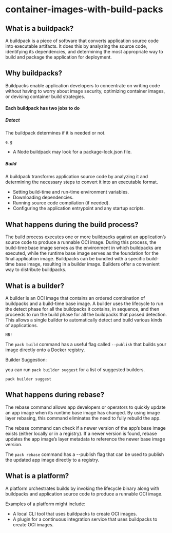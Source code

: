 # container-images-with-build-packs

## What is a buildpack?

A buildpack is a piece of software that converts application source code into executable artifacts. It does this by analyzing the source code, identifying its dependencies, and determining the most appropriate way to build and package the application for deployment.

## Why buildpacks?

Buildpacks enable application developers to concentrate on writing code without having to worry about image security, optimizing container images, or devising container build strategies.

#### Each buildpack has two jobs to do

##### Detect 

The buildpack determines if it is needed or not.

`e.g`
* A Node buildpack may look for a package-lock.json file.

##### Build 

A buildpack transforms application source code by analyzing it and determining the necessary steps to convert it into an executable format.

* Setting build-time and run-time environment variables.
* Downloading dependencies.
* Running source code compilation (if needed).
* Configuring the application entrypoint and any startup scripts.

## What happens during the build process?

The build process executes one or more buildpacks against an application’s source code to produce a runnable OCI image. During this process, the build-time base image serves as the environment in which buildpacks are executed, while the runtime base image serves as the foundation for the final application image. Buildpacks can be bundled with a specific build-time base image, resulting in a builder image. Builders offer a convenient way to distribute buildpacks.

## What is a builder?

A builder is an OCI image that contains an ordered combination of buildpacks and a build-time base image. A builder uses the lifecycle to run the detect phase for all the buildpacks it contains, in sequence, and then proceeds to run the build phase for all the buildpacks that passed detection. This allows a single builder to automatically detect and build various kinds of applications.

`NB!`

The `pack build` command has a useful flag called `--publish` that builds your image directly onto a Docker registry.

Builder Suggestion:

you can run `pack builder suggest` for a list of suggested builders.

`pack builder suggest`

## What happens during rebase?

The rebase command allows app developers or operators to quickly update an app image when its runtime base image has changed. By using image layer rebasing, this command eliminates the need to fully rebuild the app.

The rebase command can check if a newer version of the app’s base image exists (either locally or in a registry). If a newer version is found, rebase updates the app image’s layer metadata to reference the newer base image version.

The `pack rebase` command has a --publish flag that can be used to publish the updated app image directly to a registry.

## What is a platform?

A platform orchestrates builds by invoking the lifecycle binary along with buildpacks and application source code to produce a runnable OCI image.

Examples of a platform might include:
* A local CLI tool that uses buildpacks to create OCI images.
* A plugin for a continuous integration service that uses buildpacks to create OCI images.